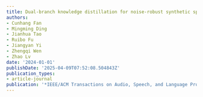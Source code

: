 ```yaml
---
title: Dual-branch knowledge distillation for noise-robust synthetic speech detection
authors:
- Cunhang Fan
- Mingming Ding
- Jianhua Tao
- Ruibo Fu
- Jiangyan Yi
- Zhengqi Wen
- Zhao Lv
date: '2024-01-01'
publishDate: '2025-04-09T07:52:08.504843Z'
publication_types:
- article-journal
publication: '*IEEE/ACM Transactions on Audio, Speech, and Language Processing*'
---
```

